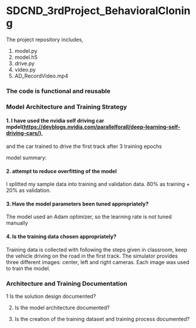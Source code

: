 # SDCND_3rdProject_BehavioralCloning

The project repository includes,
1. model.py
2. model.h5
3. drive.py
4. video.py
5. AD_RecordVideo.mp4

### The code is functional and reusable
### Model Architecture and Training Strategy
#### 1. I have used the nvidia self driving car mpdel(https://devblogs.nvidia.com/parallelforall/deep-learning-self-driving-cars/), 
and the car trained to drive the first track after 3 training epochs 

model summary:


#### 2. attempt to reduce overfitting of the model
I splitted my sample data into training and validation data.  80% as training + 20% as validation.

#### 3. Have the model parameters been tuned appropriately?
The model used an Adam optimizer, so the learning rate is not tuned manually 

#### 4. Is the training data chosen appropriately?
Training data is collected with following the steps given in classroom, keep the vehicle driving on the road in the first track.
The simulator provides three different images: center, left and right cameras. Each image was used to train the model.

### Architecture and Training Documentation
1 Is the solution design documented?

2. Is the model architecture documented?

3. Is the creation of the training dataset and training process documented?



